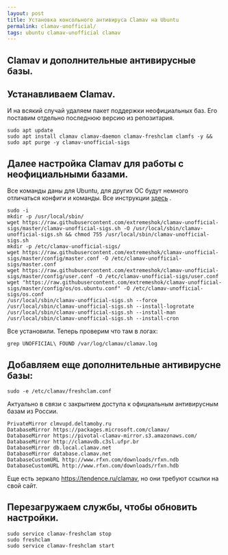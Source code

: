 ```yaml
---
layout: post
title: Установка консольного антивируса Clamav на Ubuntu 
permalink: clamav-unofficial/
tags: ubuntu clamav-unofficial clamav
---
```

Clamav и дополнительные антивирусные базы.
---
## Устанавливаем Clamav.
И на всякий случай удаляем пакет поддержки неофициальных баз. Его поставим отдельно последнюю версию из репозитария.
```
sudo apt update
sudo apt install clamav clamav-daemon clamav-freshclam clamfs -y && sudo apt purge -y clamav-unofficial-sigs
```
## Далее настройка Clamav для работы с неофициальными базами.
Все команды даны для Ubuntu, для других ОС будут немного отличаться конфиги и команды.
Все инструкции [здесь](https://github.com/extremeshok/clamav-unofficial-sigs) .
```
sudo -i
mkdir -p /usr/local/sbin/
wget https://raw.githubusercontent.com/extremeshok/clamav-unofficial-sigs/master/clamav-unofficial-sigs.sh -O /usr/local/sbin/clamav-unofficial-sigs.sh && chmod 755 /usr/local/sbin/clamav-unofficial-sigs.sh
mkdir -p /etc/clamav-unofficial-sigs/
wget https://raw.githubusercontent.com/extremeshok/clamav-unofficial-sigs/master/config/master.conf -O /etc/clamav-unofficial-sigs/master.conf
wget https://raw.githubusercontent.com/extremeshok/clamav-unofficial-sigs/master/config/user.conf -O /etc/clamav-unofficial-sigs/user.conf
wget "https://raw.githubusercontent.com/extremeshok/clamav-unofficial-sigs/master/config/os/os.ubuntu.conf" -O /etc/clamav-unofficial-sigs/os.conf
/usr/local/sbin/clamav-unofficial-sigs.sh --force
/usr/local/sbin/clamav-unofficial-sigs.sh --install-logrotate
/usr/local/sbin/clamav-unofficial-sigs.sh --install-man
/usr/local/sbin/clamav-unofficial-sigs.sh --install-cron
```
Все установили. Теперь проверим что там в логах:
```
grep UNOFFICIAL\ FOUND /var/log/clamav/clamav.log
```
## Добавляем еще дополнительные антивирусне базы:
```
sudo -e /etc/clamav/freshclam.conf
```
Актуально в связи с закрытием доступа к официальным антивирусным базам из России.
```
PrivateMirror clmvupd.deltamoby.ru
DatabaseMirror https://packages.microsoft.com/clamav/
DatabaseMirror https://pivotal-clamav-mirror.s3.amazonaws.com/
DatabaseMirror http://clamavdb.c3sl.ufpr.br 
DatabaseMirror db.local.clamav.net
DatabaseMirror database.clamav.net
DatabaseCustomURL http://www.rfxn.com/downloads/rfxn.ndb
DatabaseCustomURL http://www.rfxn.com/downloads/rfxn.hdb
```
 Еще есть зеркало https://tendence.ru/clamav, но они требуют ссылки на свой сайт.

## Перезагружаем службы, чтобы обновить настройки.
```
sudo service clamav-freshclam stop
sudo freshclam
sudo service clamav-freshclam start
```